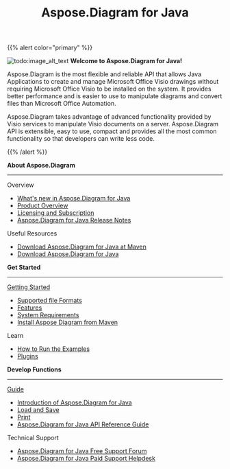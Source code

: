﻿---
title: Aspose.Diagram for Java
type: docs
description: Aspose.Diagram is the most flexible and reliable API that allows Java Applications to create and manage Microsoft Office Visio drawings without requiring Microsoft Office Visio to be installed on the system.
weight: 20
url: /java/
is_root: true
---

{{% alert color="primary" %}}

![todo:image_alt_text](home_1.png)
**Welcome to Aspose.Diagram for Java!**

Aspose.Diagram is the most flexible and reliable API that allows Java Applications to create and manage Microsoft Office Visio drawings without requiring Microsoft Office Visio to be installed on the system. It provides better performance and is easier to use to manipulate diagrams and convert files than Microsoft Office Automation.

Aspose.Diagram takes advantage of advanced functionality provided by Visio services to manipulate Visio documents on a server. Aspose.Diagram API is extensible, easy to use, compact and provides all the most common functionality so that developers can write less code.

{{% /alert %}}
<div class="row">
	<div class="col-md-4">
		<p><b>About Aspose.Diagram</b></p>
			<hr><p>Overview</p></hr>
			<ul>
				<li><a href="/diagram/java/what-s-new-in-aspose-diagram-for-net/">What's new in Aspose.Diagram for Java</a></li>
				<li><a href="/diagram/java/product-overview/">Product Overview</a></li>
				<li><a href="/diagram/java/licensing/">Licensing and Subscription</a></li>
			  <li><a href="/diagram/java/release-notes/">Aspose.Diagram for Java Release Notes</a></li>
			</ul>            
	        <p>Useful Resources</p>
			<ul>
				<li><a href="https://repository.aspose.com/webapp/#/artifacts/browse/tree/General/repo/com/aspose/aspose-diagram">Download Aspose.Diagram for Java at Maven</a></li>
				<li><a href="https://downloads.aspose.com/diagram/java">Download Aspose.Diagram for Java</a></li>
			</ul>
	</div>
	<div class="col-md-4">
		<p><b>Get Started</b></p>
			<hr><p><a href="/diagram/java/getting-started/">Getting Started</a></p></hr>
			<ul>
				<li><a href="/diagram/java/supported-file-formats/">Supported file Formats</a></li>
				<li><a href="/diagram/java/feature-list/">Features</a></li>
				<li><a href="/diagram/java/system-requirements/">System Requirements</a></li>
				<li><a href="/diagram/java/installation/">Install Aspose Diagram from Maven</a></li>
			</ul>
			<p>Learn</p>
			<ul>
				<li><a href="/diagram/java/how-to-run-the-examples/">How to Run the Examples</a></li>
				<li><a href="/diagram/java/plugins/">Plugins</a></li>
			</ul>
	</div>
	<div class="col-md-4">
		<p><b>Develop Functions</b></p>
			<hr><p><a href="/diagram/java/developer-guide/">Guide</a></p></hr>
			<ul>
				<li><a href="/diagram/java/introduction/">Introduction of Aspose.Diagram for Java</a></li>
				<li><a href="/diagram/java/loading-saving-and-converting/">Load and Save</a></li>
				<li><a href="/diagram/java/working-with-print/">Print</a></li>
				<li><a href="https://apireference.aspose.com/diagram/java">Aspose.Diagram for Java API Reference Guide</a></li>
			</ul>	
			<p>Technical Support</p>
			<ul>
				<li><a href="https://forum.aspose.com/c/diagram/17">Aspose.Diagram for Java Free Support Forum</a></li>
				<li><a href="https://helpdesk.aspose.com/">Aspose.Diagram for Java Paid Support Helpdesk</a></li>
			</ul>
	</div>
</div>
